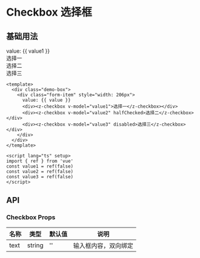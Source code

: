 # Checkbox 选择框

## 基础用法

<div class="demo-box">
  <div class="form-item" style="width: 206px">
    value: {{ value1 }}
    <div><z-checkbox v-model="value1">选择一</z-checkbox></div>
    <div><z-checkbox v-model="value2" halfChecked>选择二</z-checkbox></div>
    <div><z-checkbox v-model="value3" disabled>选择三</z-checkbox></div>
  </div>
</div>

<script lang="ts" setup>
import { ref } from 'vue'
const value1 = ref(false)
const value2 = ref(false)
const value3 = ref(false)
</script>

```vue
<template>
  <div class="demo-box">
    <div class="form-item" style="width: 206px">
      value: {{ value }}
      <div><z-checkbox v-model="value1">选择一</z-checkbox></div>
      <div><z-checkbox v-model="value2" halfChecked>选择二</z-checkbox></div>
      <div><z-checkbox v-model="value3" disabled>选择三</z-checkbox></div>
    </div>
  </div>
</template>

<script lang="ts" setup>
import { ref } from 'vue'
const value1 = ref(false)
const value2 = ref(false)
const value3 = ref(false)
</script>

```

## API

### Checkbox Props

| 名称  | 类型           | 默认值    | 说明     |
| ----- | -------------- | --------- | -------- |
| text | string         | '' | 输入框内容，双向绑定 |
